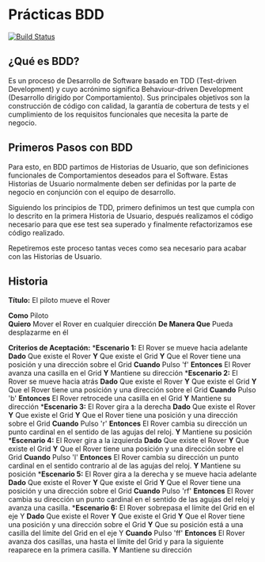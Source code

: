 <h1>Prácticas BDD</h1>

[![Build Status](https://travis-ci.org/RafaelCasuso/bdd-practice.svg?branch=master)](https://travis-ci.org/RafaelCasuso/bdd-practice)

<h2><strong>¿Qué es BDD?</strong></h2>

Es un proceso de Desarrollo de Software basado en TDD (Test-driven Development) y cuyo acrónimo significa Behaviour-driven
Development (Desarrollo dirigido por Comportamiento). Sus principales objetivos son la construcción de código con calidad,
la garantía de cobertura de tests y el cumplimiento de los requisitos funcionales que necesita la parte de negocio.


<h2><strong>Primeros Pasos con BDD</strong></h2>

Para esto, en BDD partimos de Historias de Usuario, que son definiciones funcionales de Comportamientos deseados para
el Software. Estas Historias de Usuario normalmente deben ser definidas por la parte de negocio en conjunción con el 
equipo de desarrollo.

Siguiendo los principios de TDD, primero definimos un test que cumpla con lo descrito en la primera Historia de Usuario,
después realizamos el código necesario para que ese test sea superado y finalmente refactorizamos ese código realizado.

Repetiremos este proceso tantas veces como sea necesario para acabar con las Historias de Usuario.

<h2><strong>Historia</strong></h2>

<strong>Título:</strong> El piloto mueve el Rover

**Como** Piloto<br>
<strong>Quiero</strong> Mover el Rover en cualquier dirección
<strong>De Manera Que</strong> Pueda desplazarme en él

<strong>Criterios de Aceptación:</strong>
	*<strong>Escenario 1:</strong> El Rover se mueve hacia adelante
		<strong>Dado</strong> Que existe el Rover
		<strong>Y</strong> Que existe el Grid
		<strong>Y</strong> Que el Rover tiene una posición y una dirección sobre el Grid
		<strong>Cuando</strong> Pulso 'f'
		<strong>Entonces</strong> El Rover avanza una casilla en el Grid
		<strong>Y</strong> Mantiene su dirección
	*<strong>Escenario 2:</strong> El Rover se mueve hacia atrás
		<strong>Dado</strong> Que existe el Rover
		<strong>Y</strong> Que existe el Grid
		<strong>Y</strong> Que el Rover tiene una posición y una dirección sobre el Grid
		<strong>Cuando</strong> Pulso 'b'
		<strong>Entonces</strong> El Rover retrocede una casilla en el Grid
		<strong>Y</strong> Mantiene su dirección
	*<strong>Escenario 3:</strong> El Rover gira a la derecha
		<strong>Dado</strong> Que existe el Rover
		<strong>Y</strong> Que existe el Grid
		<strong>Y</strong> Que el Rover tiene una posición y una dirección sobre el Grid
		<strong>Cuando</strong> Pulso 'r'
    		<strong>Entonces</strong> El Rover cambia su dirección un punto cardinal en el sentido de las agujas del reloj.
		<strong>Y</strong> Mantiene su posición
	*<strong>Escenario 4:</strong> El Rover gira a la izquierda
		<strong>Dado</strong> Que existe el Rover
		<strong>Y</strong> Que existe el Grid
		<strong>Y</strong> Que el Rover tiene una posición y una dirección sobre el Grid
		<strong>Cuando</strong> Pulso 'l'
    <strong>Entonces</strong> El Rover cambia su dirección un punto cardinal en el sentido contrario al de las agujas       del reloj.
		<strong>Y</strong> Mantiene su posición
	*<strong>Escenario 5:</strong> El Rover gira a la derecha y se mueve hacia adelante
		<strong>Dado</strong> Que existe el Rover
		<strong>Y</strong> Que existe el Grid
		<strong>Y</strong> Que el Rover tiene una posición y una dirección sobre el Grid
		<strong>Cuando</strong> Pulso 'rf'
    <strong>Entonces</strong> El Rover cambia su dirección un punto cardinal en el sentido  de las agujas del reloj y       avanza una     casilla.
	*<strong>Escenario 6:</strong> El Rover sobrepasa el límite del Grid en el eje Y
		<strong>Dado</strong> Que existe el Rover
		<strong>Y</strong> Que existe el Grid
		<strong>Y</strong> Que el Rover tiene una posición y una dirección sobre el Grid
		<strong>Y</strong> Que su posición está a una casilla del límite del Grid en el eje Y
		<strong>Cuando</strong> Pulso 'ff'
    <strong>Entonces</strong> El Rover avanza dos casillas, una hasta el límite del Grid y para la siguiente reaparece      en la primera casilla.
		<strong>Y</strong> Mantiene su dirección




